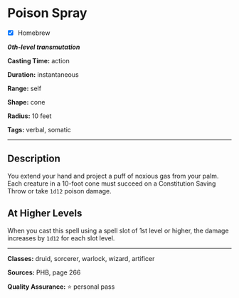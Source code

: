 # Poison Spray

- [x] Homebrew

***0th-level transmutation***

**Casting Time:** action

**Duration:** instantaneous

**Range:** self

**Shape:** cone

**Radius:** 10 feet

**Tags:** verbal, somatic

---

## Description
You extend your hand and project a puff of noxious gas from your palm.
Each creature in a 10-foot cone must succeed on a Constitution Saving Throw or take `1d12` poison damage.

## At Higher Levels
When you cast this spell using a spell slot of 1st level or higher, the damage increases by `1d12` for each slot level.

---

**Classes:** druid, sorcerer, warlock, wizard, artificer

**Sources:** PHB, page 266

**Quality Assurance:** :star: personal pass
